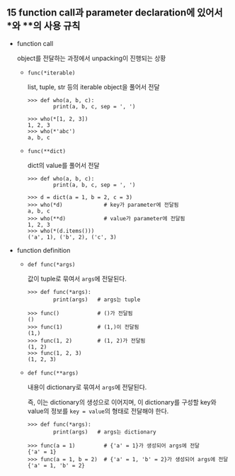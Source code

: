 ## 15 function call과 parameter declaration에 있어서 *와 **의 사용 규칙
* function call

  object를 전달하는 과정에서 unpacking이 진행되는 상황

  + `func(*iterable)`
    
    list, tuple, str 등의 iterable object을 풀어서 전달
    
        >>> def who(a, b, c):
                print(a, b, c, sep = ', ')

        >>> who(*[1, 2, 3])
        1, 2, 3
        >>> who(*'abc')
        a, b, c
      
  + `func(**dict)`
    
    dict의 value를 풀어서 전달
    
        >>> def who(a, b, c):
                print(a, b, c, sep = ', ')
        
        >>> d = dict(a = 1, b = 2, c = 3)
        >>> who(*d)             # key가 parameter에 전달됨
        a, b, c
        >>> who(**d)            # value가 parameter에 전달됨
        1, 2, 3
        >>> who(*(d.items()))
        ('a', 1), ('b', 2), ('c', 3)
        
* function definition

  + `def func(*args)`
    
    값이 tuple로 묶여서 `args`에 전달된다.
    
        >>> def func(*args):
                print(args)   # args는 tuple
        
        >>> func()            # ()가 전달됨
        ()
        >>> func(1)           # (1,)이 전달됨
        (1,)
        >>> func(1, 2)        # (1, 2)가 전달됨
        (1, 2)
        >>> func(1, 2, 3)
        (1, 2, 3)
   
  + `def func(**args)`
    
    내용이 dictionary로 묶여서 `args`에 전달된다.
    
    즉, 이는 dictionary의 생성으로 이어지며, 이 dictionary를 구성할 key와 value의 정보를 `key = value`의 형태로 전달해야 한다.
    
        >>> def func(*args):
                print(args)   # args는 dictionary
        
        >>> func(a = 1)         # {'a' = 1}가 생성되어 args에 전달
        {'a' = 1}
        >>> func(a = 1, b = 2)  # {'a' = 1, 'b' = 2}가 생성되어 args에 전달
        {'a' = 1, 'b' = 2}
